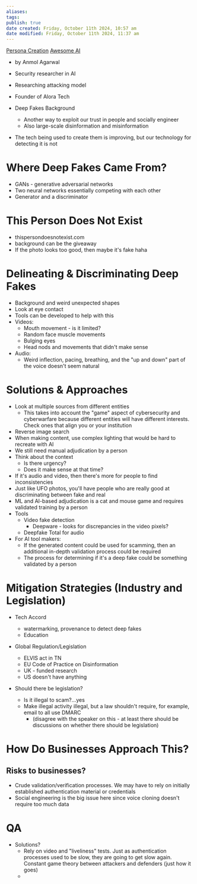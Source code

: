 ```yaml
---
aliases: 
tags: 
publish: true
date created: Friday, October 11th 2024, 10:57 am
date modified: Friday, October 11th 2024, 11:37 am
---
```


[Persona Creation](../../../../📁%2011%20-%20Content%20Creation/Persona%20Creation/Persona%20Creation.md)
[Awesome AI](../../../../📁%2003%20-%20Curations,%20Stacks/Awesome%20AI/Awesome%20AI.md)

- by Anmol Agarwal
- Security researcher in AI
- Researching attacking model
- Founder of Alora Tech

- Deep Fakes Background
	- Another way to exploit our trust in people and socially engineer
	- Also large-scale disinformation and misinformation

- The tech being used to create them is improving, but our technology for detecting it is not

# Where Deep Fakes Came From?

- GANs - generative adversarial networks
- Two neural networks essentially competing with each other
- Generator and a discriminator

# This Person Does Not Exist

- thispersondoesnotexist.com
- background can be the giveaway
- If the photo looks too good, then maybe it's fake haha

# Delineating & Discriminating Deep Fakes

- Background and weird unexpected shapes
- Look at eye contact
- Tools can be developed to help with this
- Videos:
	- Mouth movement - is it limited?
	- Random face muscle movements
	- Bulging eyes
	- Head nods and movements that didn't make sense
- Audio:
	- Weird inflection, pacing, breathing, and the "up and down" part of the voice doesn't seem natural

# Solutions & Approaches

- Look at multiple sources from different entities
	- This takes into account the "game" aspect of cybersecurity and cyberwarfare because different entities will have different interests.  Check ones that align you or your institution
- Reverse image search
- When making content, use complex lighting that would be hard to recreate with AI
- We still need manual adjudication by a person
- Think about the context 
	- Is there urgency?
	- Does it make sense at that time?
- If it's audio and video, then there's more for people to find inconsistencies
- Just like UFO photos, you'll have people who are really good at discriminating between fake and real
- ML and AI-based adjudication is a cat and mouse game and requires validated training by a person
- Tools
	- Video fake detection
		- Deepware - looks for discrepancies in the video pixels?
	- Deepfake Total for audio
- For AI tool makers:
	- If the generated content could be used for scamming, then an additional in-depth validation process could be required
	- The process for determining if it's a deep fake could be something validated by a person

# Mitigation Strategies (Industry and Legislation)

- Tech Accord 
	- watermarking, provenance to detect deep fakes
	- Education
- Global Regulation/Legislation
	- ELVIS act in TN
	- EU Code of Practice on Disinformation
	- UK - funded research
	- US doesn't have anything

- Should there be legislation?
	- Is it illegal to scam?...yes
	- Make illegal activity illegal, but a law shouldn't require, for example, email to all use DMARC
		- (disagree with the speaker on this - at least there should be discussions on whether there should be legislation)

# How Do Businesses Approach This?

## Risks to businesses?

- Crude validation/verification processes.  We may have to rely on initially established authentication material or credentials
- Social engineering is the big issue here since voice cloning doesn't require too much data

# QA

- Solutions?  
	- Rely on video and "liveliness" tests.  Just as authentication processes used to be slow, they are going to get slow again.  Constant game theory between attackers and defenders (just how it goes)
	- 